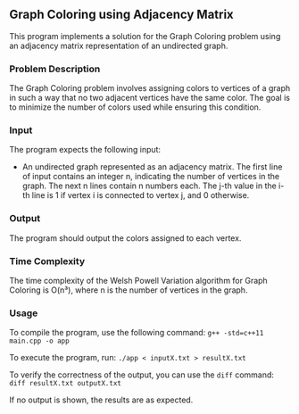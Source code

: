 ## Graph Coloring using Adjacency Matrix
This program implements a solution for the Graph Coloring problem using an adjacency matrix representation of an undirected graph.

### Problem Description
The Graph Coloring problem involves assigning colors to vertices of a graph in such a way that no two adjacent vertices have the same color. The goal is to minimize the number of colors used while ensuring this condition.

### Input
The program expects the following input:
- An undirected graph represented as an adjacency matrix. The first line of input contains an integer n, indicating the number of vertices in the graph. The next n lines contain n numbers each. The j-th value in the i-th line is 1 if vertex i is connected to vertex j, and 0 otherwise.

### Output
The program should output the colors assigned to each vertex.

### Time Complexity
The time complexity of the Welsh Powell Variation algorithm for Graph Coloring is O(n³), where n is the number of vertices in the graph.

### Usage
To compile the program, use the following command:
`g++ -std=c++11 main.cpp -o app`

To execute the program, run:
`./app < inputX.txt > resultX.txt`

To verify the correctness of the output, you can use the `diff` command:
`diff resultX.txt outputX.txt`

If no output is shown, the results are as expected.